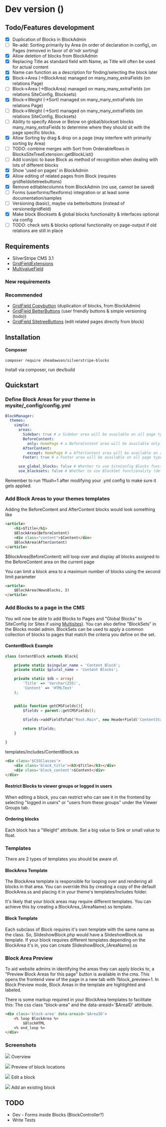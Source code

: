 # Dev version ()

## Todo/Features development

- [x] Duplication of Blocks in BlockAdmin
- [ ] Re-add: Sorting primarily by Area (in order of declaration in config), on Pages (removed in favor of dr'ndr sorting)
- [x] Allow deletion of blocks from BlockAdmin
- [x] Replacing Title as standard field with Name, as Title will often be used for actual content
- [x] Name can function as a description for finding/selecting the block later
- [x] Block->Area (->BlockArea) managed on many_many_extraFields (on relations Page)
- [ ] Block->Area (->BlockArea) managed on many_many_extraFields (on relations SiteConfig, Blocksets)
- [x] Block->Weight (->Sort) managed on many_many_extraFields (on relations Page)
- [ ] Block->Weight (->Sort) managed on many_many_extraFields (on relations SiteConfig, Blocksets)
- [ ] Ability to specify Above or Below on global/blockset blocks many_many_extraFields to determine where they should sit with the page specific blocks.
- [x] Allow Sorting by drag & drop on a page (may interfere with primarily sorting by Area)
- [ ] TODO: combine merges with Sort from OrderableRows in BlocksSiteTreeExtension::getBlockList()
- [ ] Add icon/pic to base Block as method of recognition when dealing with lots of different blocks
- [x] Show 'used on pages' in BlockAdmin
- [x] Allow editing of related pages from Block (requires gridfieldsitetreebuttons)
- [x] Remove editablecolumns from BlockAdmin (no use, cannot be saved)
- [ ] Forms (userforms/flexiforms) integration or at least some documentation/samples
- [ ] Versioning (basic), maybe via betterbuttons (instead of versionedgridfield)
- [x] Make block Blocksets & global blocks functionality & interfaces optional via config
- [ ] TODO: check sets & blocks optional functionality on page-output if old relations are still in place

## Requirements

* SilverStripe CMS 3.1
* [GridFieldExtensions](https://github.com/silverstripe-australia/silverstripe-gridfieldextensions)
* [MultivalueField](https://github.com/nyeholt/silverstripe-multivaluefield)

### New requirements

### Recommended
* [GridField Copybutton](https://github.com/unisolutions/silverstripe-copybutton) (duplication of blocks, from BlockAdmin)
* [GridField BetterButtons](https://github.com/unclecheese/silverstripe-gridfield-betterbuttons) (user friendly buttons & simple versioning (todo))
* [GridField SitetreeButtons](https://github.com/micschk/silverstripe-gridfieldsitetreebuttons) (edit related pages directly from block)


## Installation

#### Composer

	composer require sheadawson/silverstripe-blocks
	
Install via composer, run dev/build

## Quickstart

### Define Block Areas for your theme in mysite/_config/config.yml

``` yml
BlockManager:
  themes:
    simple:
      areas:
        Sidebar: true # a Sidebar area will be available on all page types in simple theme
        BeforeContent:
          only: HomePage # a BeforeContent area will be available only on HomePage page types in simple theme
        AfterContent:
          except: HomePage # a AfterContent area will be available on all page types except HomePage in simple theme
        Footer: true # a Footer area will be available on all page types in simple theme

      use_global_blocks: false # Whether to use SiteConfig Blocks functionality (default if undeclared: true)
      use_blocksets: false # Whether to use BlockSet functionality (default if undeclared: true)

```

Remember to run ?flush=1 after modifying your .yml config to make sure it gets applied.

### Add Block Areas to your themes templates

Adding the BeforeContent and AfterContent blocks would look something like

```html
<article>
	<h1>$Title</h1>
	$BlockArea(BeforeContent)
	<div class="content">$Content</div>
	$BlockArea(AfterContent)
</article>
```

$BlockArea(BeforeContent) will loop over and display all blocks assigned to the BeforeContent area on the current page

You can limit a block area to a maximum number of blocks using the second limit parameter

```html
<article>
	$BlockArea(NewsBlocks, 3)
</article>
```

### Add Blocks to a page in the CMS

You will now be able to add Blocks to Pages and "Global Blocks" to SiteConfig (or Sites if using [Multisites](https://github.com/sheadawson/silverstripe-multisites)). You can also define "BlockSets" in the Blocks model admin. BlockSets can be used to apply a common collection of blocks to pages that match the criteria you define on the set.

#### ContentBlock Example
```php
class ContentBlock extends Block{

	private static $singular_name = 'Content Block';
	private static $plural_name = 'Content Blocks';

	private static $db = array(
		'Title' => 'Varchar(255)',
		'Content' => 'HTMLText'
	);


	public function getCMSFields(){
		$fields = parent::getCMSFields();
		
		$fields->addFieldToTab("Root.Main", new HeaderField('ContentStart', 'Block content'),'Title');

		return $fields;
	}

}
```

templates/includes/ContentBlock.ss

```html
<div class='$CSSClasses'>
	<div class='block_title'><h3>$Title</h3></div>
	<div class='block_content'>$Content</div>
</div>
```

#### Restrict Blocks to viewer groups or logged in users

When editing a block, you can restrict who can see it in the frontend by selecting "logged in users" or "users from these groups" under the Viewer Groups tab.

#### Ordering blocks

Each block has a "Weight" attribute. Set a big value to Sink or small value to float.

### Templates

There are 2 types of templates you should be aware of. 

#### BlockArea Template

The BlockArea template is responsible for looping over and rendering all blocks in that area. You can override this by creating a copy of the default BlockArea.ss and placing it in your theme's templates/Includes folder. 

It's likely that your block areas may require different templates. You can achieve this by creating a BlockArea_{AreaName}.ss template. 

#### Block Template

Each subclass of Block requires it's own template with the same name as the class. So, SlideshowBlock.php would have a SlideshowBlock.ss template. If your block requires different templates depending on the BlockArea it's in, you can create SlideshowBlock_{AreaName}.ss

### Block Area Preview

To aid website admins in identifying the areas they can apply blocks to, a "Preview Block Areas for this page" button is available in the cms. This opens the frontend view of the page in a new tab with ?block_preview=1. In Block Preview mode, Block Areas in the template are highlighted and labeled. 

There is some markup required in your BlockArea templates to facilitate this: The css class "block-area" and the data-areaid='$AreaID' attribute.

```html
<div class='block-area' data-areaid='$AreaID'>
	<% loop BlockArea %>
		$BlockHTML
	<% end_loop %>
</div>
```

### Screenshots

![](docs/images/overview.png)
Overview

![](docs/images/preview.png)
Preview of block locations

![](docs/images/edit.png)
Edit a block

![](docs/images/existing.png)
Add an existing block

## TODO

* Dev - Forms inside Blocks (BlockController?)
* Write Tests

